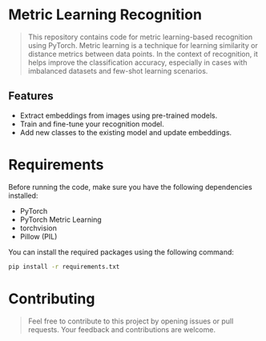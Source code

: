# Metric Learning Recognition

 >This repository contains code for metric learning-based recognition using PyTorch. Metric learning is a technique for learning similarity or distance metrics between data points. In the context of recognition, it helps improve the classification accuracy, especially in cases with imbalanced datasets and few-shot learning scenarios.

## Features
 - Extract embeddings from images using pre-trained models.
 - Train and fine-tune your recognition model.
 - Add new classes to the existing model and update embeddings.

# Requirements
Before running the code, make sure you have the following dependencies installed:

 - PyTorch
 - PyTorch Metric Learning
 - torchvision
 - Pillow (PIL)

You can install the required packages using the following command:

```bash
pip install -r requirements.txt
```

# Contributing
> Feel free to contribute to this project by opening issues or pull requests. Your feedback and contributions are welcome.